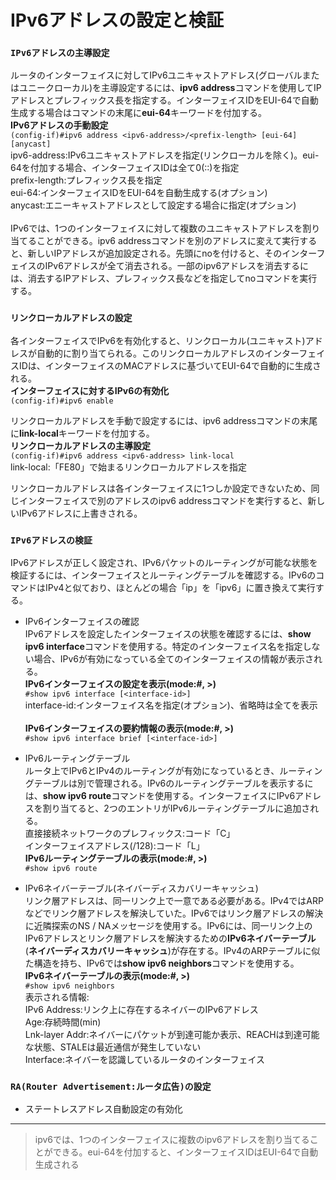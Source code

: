 # IPv6アドレスの設定と検証

### `IPv6アドレスの主導設定`
ルータのインターフェイスに対してIPv6ユニキャストアドレス(グローバルまたはユニークローカル)を主導設定するには、**ipv6 address**コマンドを使用してIPアドレスとプレフィックス長を指定する。インターフェイスIDをEUI-64で自動生成する場合はコマンドの末尾に**eui-64**キーワードを付加する。  
**IPv6アドレスの手動設定**  
`(config-if)#ipv6 address <ipv6-address>/<prefix-length> [eui-64] [anycast]`  
ipv6-address:IPv6ユニキャストアドレスを指定(リンクローカルを除く)。eui-64を付加する場合、インターフェイスIDは全て0(::)を指定  
prefix-length:プレフィックス長を指定  
eui-64:インターフェイスIDをEUI-64を自動生成する(オプション)  
anycast:エニーキャストアドレスとして設定する場合に指定(オプション)
</br></br>
IPv6では、1つのインターフェイスに対して複数のユニキャストアドレスを割り当てることができる。ipv6 addressコマンドを別のアドレスに変えて実行すると、新しいIPアドレスが追加設定される。先頭にnoを付けると、そのインターフェイスのIPv6アドレスが全て消去される。一部のipv6アドレスを消去するには、消去するIPアドレス、プレフィックス長などを指定してnoコマンドを実行する。

### `リンクローカルアドレスの設定`
各インターフェイスでIPv6を有効化すると、リンクローカル(ユニキャスト)アドレスが自動的に割り当てられる。このリンクローカルアドレスのインターフェイスIDは、インターフェイスのMACアドレスに基づいてEUI-64で自動的に生成される。  
**インターフェイスに対するIPv6の有効化**  
`(config-if)#ipv6 enable`

リンクローカルアドレスを手動で設定するには、ipv6 addressコマンドの末尾に**link-local**キーワードを付加する。  
**リンクローカルアドレスの主導設定**  
`(config-if)#ipv6 address <ipv6-address> link-local`  
link-local:「FE80」で始まるリンクローカルアドレスを指定

リンクローカルアドレスは各インターフェイスに1つしか設定できないため、同じインターフェイスで別のアドレスのipv6 addressコマンドを実行すると、新しいIPv6アドレスに上書きされる。

### `IPv6アドレスの検証`
IPv6アドレスが正しく設定され、IPv6パケットのルーティングが可能な状態を検証するには、インターフェイスとルーティングテーブルを確認する。IPv6のコマンドはIPv4と似ており、ほとんどの場合「ip」を「ipv6」に置き換えて実行する。

- IPv6インターフェイスの確認  
IPv6アドレスを設定したインターフェイスの状態を確認するには、**show ipv6 interface**コマンドを使用する。特定のインターフェイス名を指定しない場合、IPv6が有効になっている全てのインターフェイスの情報が表示される。  
**IPv6インターフェイスの設定を表示(mode:#, >)**  
`#show ipv6 interface [<interface-id>]`  
interface-id:インターフェイス名を指定(オプション)、省略時は全てを表示</br></br>
**IPv6インターフェイスの要約情報の表示(mode:#, >)**  
`#show ipv6 interface brief [<interface-id>]`

- IPv6ルーティングテーブル  
ルータ上でIPv6とIPv4のルーティングが有効になっているとき、ルーティングテーブルは別で管理される。IPv6のルーティングテーブルを表示するには、**show ipv6 route**コマンドを使用する。インターフェイスにIPv6アドレスを割り当てると、2つのエントリがIPv6ルーティングテーブルに追加される。  
直接接続ネットワークのプレフィックス:コード「C」  
インターフェイスアドレス(/128):コード「L」  
**IPv6ルーティングテーブルの表示(mode:#, >)**  
`#show ipv6 route`

- IPv6ネイバーテーブル(ネイバーディスカバリーキャッシュ)  
リンク層アドレスは、同一リンク上で一意である必要がある。IPv4ではARPなどでリンク層アドレスを解決していた。IPv6ではリンク層アドレスの解決に近隣探索のNS / NAメッセージを使用する。IPv6には、同一リンク上のIPv6アドレスとリンク層アドレスを解決するための**IPv6ネイバーテーブル**(**ネイバーディスカバリーキャッシュ**)が存在する。IPv4のARPテーブルに似た構造を持ち、IPv6では**show ipv6 neighbors**コマンドを使用する。  
**IPv6ネイバーテーブルの表示(mode:#, >)**  
`#show ipv6 neighbors`  
表示される情報:  
IPv6 Address:リンク上に存在するネイバーのIPv6アドレス  
Age:存続時間(min)  
Lnk-layer Addr:ネイバーにパケットが到達可能か表示、REACHは到達可能な状態、STALEは最近通信が発生していない  
Interface:ネイバーを認識しているルータのインターフェイス

### `RA(Router Advertisement:ルータ広告)の設定`


- ステートレスアドレス自動設定の有効化

---
> ipv6では、1つのインターフェイスに複数のipv6アドレスを割り当てることができる。eui-64を付加すると、インターフェイスIDはEUI-64で自動生成される
